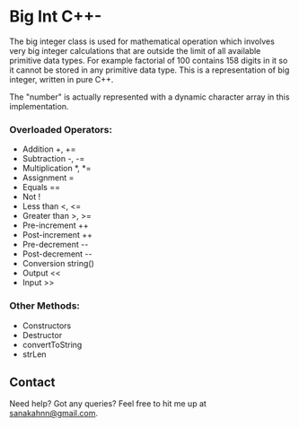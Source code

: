 # Big Int C++-
The big integer class is used for mathematical operation which involves very big integer calculations that are outside the limit of all available primitive data types. For example factorial of 100 contains 158 digits in it so it cannot be stored in any primitive data type. This is a representation of big integer, written in pure C++. 

The "number" is actually represented with a dynamic character array in this implementation.

### Overloaded Operators: <br>
- Addition +, +=
- Subtraction -, -=
- Multiplication *, *=
- Assignment = 
- Equals ==
- Not !
- Less than <, <=
- Greater than >, >=
- Pre-increment ++
- Post-increment ++
- Pre-decrement --
- Post-decrement --
- Conversion string()
- Output <<
- Input >>

### Other Methods: <br>
- Constructors
- Destructor
- convertToString
- strLen

## Contact
Need help? Got any queries? Feel free to hit me up at sanakahnn@gmail.com.
